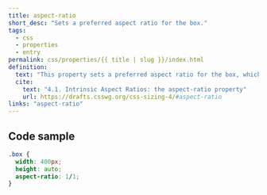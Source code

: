 ```yaml
---
title: aspect-ratio
short_desc: "Sets a preferred aspect ratio for the box."
tags:
  - css
  - properties
  - entry
permalink: css/properties/{{ title | slug }}/index.html
definition:
  text: "This property sets a preferred aspect ratio for the box, which will be used in the calculation of auto sizes and some other layout functions."
  cite:
    text: "4.1. Intrinsic Aspect Ratios: the aspect-ratio property"
    url: https://drafts.csswg.org/css-sizing-4/#aspect-ratio
links: "aspect-ratio"
---
```


<h2 class="h3"><span>Code sample</span></h2>

```css
.box {
  width: 400px;
  height: auto;
  aspect-ratio: 1/1;
}
```
